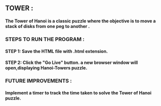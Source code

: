 ## TOWER :
####  The Tower of Hanoi is a classic puzzle where the objective is to move a stack of disks from one peg to another .
### STEPS TO RUN THE PROGRAM :
#### STEP 1: Save the HTML file with .html extension.
#### STEP 2: Click the "Go Live" button. a new browser window will open,displaying Hanoi-Towers puzzle.
### FUTURE IMPROVEMENTS :
#### Implement a timer to track the time taken to solve the Tower of Hanoi puzzle.

     
